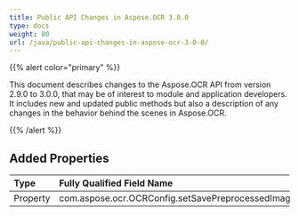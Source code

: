 ```yaml
---
title: Public API Changes in Aspose.OCR 3.0.0
type: docs
weight: 80
url: /java/public-api-changes-in-aspose-ocr-3-0-0/
---
```


{{% alert color="primary" %}} 

This document describes changes to the Aspose.OCR API from version 2.9.0 to 3.0.0, that may be of interest to module and application developers. It includes new and updated public methods but also a description of any changes in the behavior behind the scenes in Aspose.OCR.

{{% /alert %}} 
## **Added Properties**

|**Type** |**Fully Qualified Field Name** |
| :- | :- |
|Property |com.aspose.ocr.OCRConfig.setSavePreprocessedImages(boolean) |

